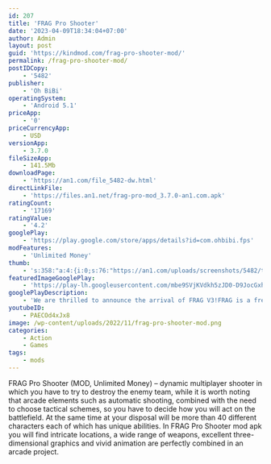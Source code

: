 ```yaml
---
id: 207
title: 'FRAG Pro Shooter'
date: '2023-04-09T18:34:04+07:00'
author: Admin
layout: post
guid: 'https://kindmod.com/frag-pro-shooter-mod/'
permalink: /frag-pro-shooter-mod/
postIDCopy:
    - '5482'
publisher:
    - 'Oh BiBi'
operatingSystem:
    - 'Android 5.1'
priceApp:
    - '0'
priceCurrencyApp:
    - USD
versionApp:
    - 3.7.0
fileSizeApp:
    - 141.5Mb
downloadPage:
    - 'https://an1.com/file_5482-dw.html'
directLinkFile:
    - 'https://files.an1.net/frag-pro-mod_3.7.0-an1.com.apk'
ratingCount:
    - '17169'
ratingValue:
    - '4.2'
googlePlay:
    - 'https://play.google.com/store/apps/details?id=com.ohbibi.fps'
modFeatures:
    - 'Unlimited Money'
thumb:
    - 's:358:"a:4:{i:0;s:76:"https://an1.com/uploads/screenshots/5482/thumbs/frag-pro-shooter-945092.webp";i:1;s:76:"https://an1.com/uploads/screenshots/5482/thumbs/frag-pro-shooter-630424.webp";i:2;s:76:"https://an1.com/uploads/screenshots/5482/thumbs/frag-pro-shooter-834506.webp";i:3;s:76:"https://an1.com/uploads/screenshots/5482/thumbs/frag-pro-shooter-472196.webp";}";'
featuredImageGooglePlay:
    - 'https://play-lh.googleusercontent.com/mbe9SVjKVdkh5zJD0-D9JocGxhRHpJCvfrW3lAeMyIylq2s5MxUgD1uYKzwS7XYzb7M'
googlePlayDescription:
    - 'We are thrilled to announce the arrival of FRAG V3!FRAG is a free PvP hero game. Choose your hero, create your team, enter the arena and start the combat. Discover FRAG, the FPS and TPS battle game by Oh BiBi!.Play explosive 1v1 duels against players worldwide in this FPS and TPS game designed for your phone. If you prefer social games, don’t worry; we have a 2vs2 online team game option.'
youtubeID:
    - PAECOd4xJx8
image: /wp-content/uploads/2022/11/frag-pro-shooter-mod.png
categories:
    - Action
    - Games
tags:
    - mods
---
```


FRAG Pro Shooter (MOD, Unlimited Money) – dynamic multiplayer shooter in which you have to try to destroy the enemy team, while it is worth noting that arcade elements such as automatic shooting, combined with the need to choose tactical schemes, so you have to decide how you will act on the battlefield. At the same time at your disposal will be more than 40 different characters each of which has unique abilities. In FRAG Pro Shooter mod apk you will find intricate locations, a wide range of weapons, excellent three-dimensional graphics and vivid animation are perfectly combined in an arcade project.